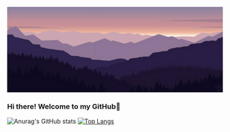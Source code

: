 <a href="URL_REDIRECT" target="blank"><img align="center" src="https://github.com/BhatVaishnavi/BhatVaishnavi/blob/main/2923100.jpg" height="200" width="700" /></a>

### Hi there! Welcome to my GitHub👋

<!--
**BhatVaishnavi/BhatVaishnavi** is a ✨ _special_ ✨ repository because its `README.md` (this file) appears on your GitHub profile.

Here are some ideas to get you started:

- 🔭 I’m currently working on ...
- 🌱 I’m currently learning ...
- 👯 I’m looking to collaborate on ...
- 🤔 I’m looking for help with ...
- 💬 Ask me about ...
- 📫 How to reach me: ...
- 😄 Pronouns: ...
- ⚡ Fun fact: ...
-->
![Anurag's GitHub stats](https://github-readme-stats-git-masterrstaa-rickstaa.vercel.app/api?username=vaishnavibhat&theme=jolly&show_icons=true)
[![Top Langs](https://github-readme-stats.vercel.app/api/top-langs/?username=bhatvaishnavi)](https://github.com/anuraghazra/github-readme-stats)
